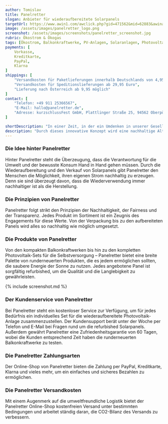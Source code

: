 ```yaml
---
author: Tomislav
title: Panelretter
slogan: Anbieter für wiederaufbereitete Solarpanels
targetUrl: https://www.awin1.com/awclick.php?gid=471562&mid=62883&awinaffid=731132&linkid=3454470&clickref=
image: /assets/images/panelretter_logo.png
screenshot: /assets/images/screenshots/panelretter_screenshot.jpg
rubric: Ökostrom & Ökogas
tags: [Ökostrom, Balkonkraftwerke, PV-Anlagen, Solaranlagen, Photovoltaik, Erneuert, Wiederaufbereitet, Refurbished, Renewed]
payments: [
    Vorkasse,
    Kreditkarte,
    PayPal,
    Klarna
]
shippings: [
    "Versandkosten für Paketlieferungen innerhalb Deutschlands von 4,95 Euro",
    "Versandkosten für Speditionslieferungen ab 29,95 Euro",
    "Lieferung nach Österreich ab 9,95 möglich"
]
contact: [
    "Telefon: +49 911 25366567",
    "E-Mail: hallo@panelretter.de",
    "Adresse: kurzschlussFest GmbH, Plattlinger Straße 25, 94562 Oberpöring"
]

shortDescription: "In einer Zeit, in der ein Umdenken in unserer Gesellschaft unausweichlich ist, bietet Panelretter eine nachhaltige Lösung für die Energieversorgung an. Die Initiative von Panelretter geht über die herkömmlichen Methoden hinaus, indem sie die Wiederaufbereitung von Solarpanels vorantreiben, anstatt neue zu produzieren."
description: "Durch dieses innovative Konzept wird eine nachhaltige Alternative zum Neukauf eröffnet, die nicht nur Ressourcen schont, sondern auch jedem Haushalt die Möglichkeit gibt, aktiv an einer umweltfreundlicheren Zukunft mitzuwirken."
---
```


### Die Idee hinter Panelretter

Hinter Panelretter steht die Überzeugung, dass die Verantwortung für die Umwelt und der bewusste Konsum Hand in Hand gehen müssen. Durch die Wiederaufbereitung und den Verkauf von Solarpanels gibt Panelretter den Menschen die Möglichkeit, ihren eigenen Strom nachhaltig zu erzeugen. Denn sie sind überzeugt davon, dass die Wiederverwendung immer nachhaltiger ist als die Herstellung.

### Die Prinzipien von Panelretter

Panelretter folgt strikt den Prinzipien der Nachhaltigkeit, der Fairness und der Transparenz. Jedes Produkt im Sortiment ist ein Zeugnis des Engagements für diese Werte. Von der Verpackung bis zu den aufbereiteten Panels wird alles so nachhaltig wie möglich umgesetzt.

### Die Produkte von Panelretter

Von den kompakten Balkonkraftwerken bis hin zu den kompletten Photovoltaik-Sets für die Selbstversorgung – Panelretter bietet eine breite Palette von runderneuerten Produkten, die es jedem ermöglichen sollten, die saubere Energie der Sonne zu nutzen. Jedes angebotene Panel ist sorgfältig refurbished, um die Qualität und die Langlebigkeit zu gewährleisten.

{% include screenshot.md %}

### Der Kundenservice von Panelretter

Bei Panelretter steht ein kostenloser Service zur Verfügung, um für jedes Bedürfnis ein individuelles Set für die wiederaufbereitete Photovoltaik-Anlage zusammenzustellen. Der Kundensupport berät unter der Woche per Telefon und E-Mail bei Fragen rund um die refurbished Solarpanels. Außerdem gewährt Panelretter eine Zufriedenheitsgarantie von 60 Tagen, wobei die Kunden entsprechend Zeit haben die runderneuerten Balkonkraftwerke zu testen.

### Die Panelretter Zahlungsarten

Der Online-Shop von Panelretter bieten die Zahlung per PayPal, Kreditkarte, Klarna und vieles mehr, um ein einfaches und sicheres Bezahlen zu ermöglichen. 

### Die Panelretter Versandkosten

Mit einem Augenmerk auf die umweltfreundliche Logistik bietet der Panelretter Online-Shop kostenfreien Versand unter bestimmten Bedingungen und arbeitet ständig daran, die CO2-Bilanz des Versands zu verbessern.